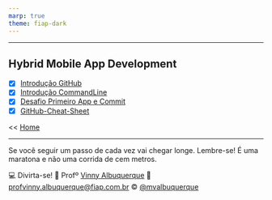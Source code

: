 ```yaml
---
marp: true
theme: fiap-dark
---
```

<!-- _class: logo -->

---
<!-- header: 03 - Aula Git e Introdução Kotlin --> 
## Hybrid Mobile App Development

- [X] [Introdução GitHub](/03_Quarta_Feira_14_08_2023/01_GitFlow.pdf)
- [X] [Introdução CommandLine](/03_Quarta_Feira_14_08_2023/03_Kotlin_ComandLine.pdf)
- [X] [Desafio Primeiro App e Commit](/03_Quarta_Feira_14_08_2023/04_DesafioKotlin_Pirmeiro_App_Commit.pdf)
- [X] [GitHub-Cheat-Sheet](/03_Quarta_Feira_14_08_2023/github-git-cheat-sheet.pdf)

 << [Home](/01_Kotlin/README.md)

---
<!-- header: Dúvidas? -->

Se você seguir um passo de cada vez vai chegar longe. Lembre-se! É uma maratona e não uma corrida de cem metros.

:computer: Divirta-se!
:school: Profº [Vinny Albuquerque](http://www.linkedin.com/in/mvalbuquerque)
:email: profvinny.albuquerque@fiap.com.br
:copyright: [@mvalbuquerque](http://www.linkedin.com/in/mvalbuquerque)

